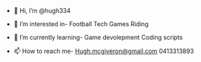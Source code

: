 - 👋 Hi, I’m @hugh334

- 👀 I’m interested in-
Football
Tech
Games
Riding

- 🌱 I’m currently learning-
Game devolepment
Coding scripts

- 📫 How to reach me-
Hugh.mcgiveron@gmail.com
0413313893
